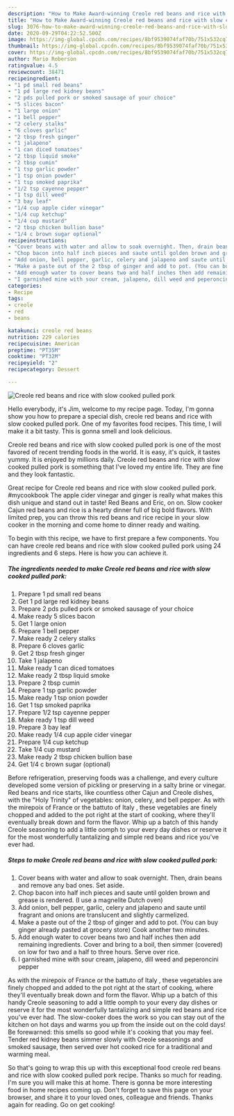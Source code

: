 ```yaml
---
description: "How to Make Award-winning Creole red beans and rice with slow cooked pulled pork"
title: "How to Make Award-winning Creole red beans and rice with slow cooked pulled pork"
slug: 3076-how-to-make-award-winning-creole-red-beans-and-rice-with-slow-cooked-pulled-pork
date: 2020-09-29T04:22:52.500Z
image: https://img-global.cpcdn.com/recipes/8bf9539074faf70b/751x532cq70/creole-red-beans-and-rice-with-slow-cooked-pulled-pork-recipe-main-photo.jpg
thumbnail: https://img-global.cpcdn.com/recipes/8bf9539074faf70b/751x532cq70/creole-red-beans-and-rice-with-slow-cooked-pulled-pork-recipe-main-photo.jpg
cover: https://img-global.cpcdn.com/recipes/8bf9539074faf70b/751x532cq70/creole-red-beans-and-rice-with-slow-cooked-pulled-pork-recipe-main-photo.jpg
author: Mario Roberson
ratingvalue: 4.5
reviewcount: 38471
recipeingredient:
- "1 pd small red beans"
- "1 pd large red kidney beans"
- "2 pds pulled pork or smoked sausage of your choice"
- "5 slices bacon"
- "1 large onion"
- "1 bell pepper"
- "2 celery stalks"
- "6 cloves garlic"
- "2 tbsp fresh ginger"
- "1 jalapeno"
- "1 can diced tomatoes"
- "2 tbsp liquid smoke"
- "2 tbsp cumin"
- "1 tsp garlic powder"
- "1 tsp onion powder"
- "1 tsp smoked paprika"
- "1/2 tsp cayenne pepper"
- "1 tsp dill weed"
- "3 bay leaf"
- "1/4 cup apple cider vinegar"
- "1/4 cup ketchup"
- "1/4 cup mustard"
- "2 tbsp chicken bullion base"
- "1/4 c brown sugar optional"
recipeinstructions:
- "Cover beans with water and allow to soak overnight. Then, drain beans and remove any bad ones. Set aside."
- "Chop bacon into half inch pieces and saute until golden brown and grease is rendered. (I use a magnelite Dutch oven)"
- "Add onion, bell pepper, garlic, celery and jalapeno and saute until fragrant and onions are translucent and slightly carmelized."
- "Make a paste out of the 2 tbsp of ginger and add to pot. (You can buy ginger already pasted at grocery store) Cook another two minutes."
- "Add enough water to cover beans two and half inches then add remaining ingredients. Cover and bring to a boil, then simmer (covered) on low for two and a half to three hours. Serve over rice."
- "I garnished mine with sour cream, jalapeno, dill weed and peperoncini pepper"
categories:
- Recipe
tags:
- creole
- red
- beans

katakunci: creole red beans 
nutrition: 229 calories
recipecuisine: American
preptime: "PT35M"
cooktime: "PT32M"
recipeyield: "2"
recipecategory: Dessert

---
```



![Creole red beans and rice with slow cooked pulled pork](https://img-global.cpcdn.com/recipes/8bf9539074faf70b/751x532cq70/creole-red-beans-and-rice-with-slow-cooked-pulled-pork-recipe-main-photo.jpg)

Hello everybody, it's Jim, welcome to my recipe page. Today, I'm gonna show you how to prepare a special dish, creole red beans and rice with slow cooked pulled pork. One of my favorites food recipes. This time, I will make it a bit tasty. This is gonna smell and look delicious.

Creole red beans and rice with slow cooked pulled pork is one of the most favored of recent trending foods in the world. It is easy, it's quick, it tastes yummy. It is enjoyed by millions daily. Creole red beans and rice with slow cooked pulled pork is something that I've loved my entire life. They are fine and they look fantastic.

Great recipe for Creole red beans and rice with slow cooked pulled pork. #mycookbook The apple cider vinegar and ginger is really what makes this dish unique and stand out in taste! Red Beans and Eric, on on. Slow cooker Cajun red beans and rice is a hearty dinner full of big bold flavors. With limited prep, you can throw this red beans and rice recipe in your slow cooker in the morning and come home to dinner ready and waiting.


To begin with this recipe, we have to first prepare a few components. You can have creole red beans and rice with slow cooked pulled pork using 24 ingredients and 6 steps. Here is how you can achieve it.

<!--inarticleads1-->

##### The ingredients needed to make Creole red beans and rice with slow cooked pulled pork:

1. Prepare 1 pd small red beans
1. Get 1 pd large red kidney beans
1. Prepare 2 pds pulled pork or smoked sausage of your choice
1. Make ready 5 slices bacon
1. Get 1 large onion
1. Prepare 1 bell pepper
1. Make ready 2 celery stalks
1. Prepare 6 cloves garlic
1. Get 2 tbsp fresh ginger
1. Take 1 jalapeno
1. Make ready 1 can diced tomatoes
1. Make ready 2 tbsp liquid smoke
1. Prepare 2 tbsp cumin
1. Prepare 1 tsp garlic powder
1. Make ready 1 tsp onion powder
1. Get 1 tsp smoked paprika
1. Prepare 1/2 tsp cayenne pepper
1. Make ready 1 tsp dill weed
1. Prepare 3 bay leaf
1. Make ready 1/4 cup apple cider vinegar
1. Prepare 1/4 cup ketchup
1. Take 1/4 cup mustard
1. Make ready 2 tbsp chicken bullion base
1. Get 1/4 c brown sugar (optional)


Before refrigeration, preserving foods was a challenge, and every culture developed some version of pickling or preserving in a salty brine or vinegar. Red beans and rice starts, like countless other Cajun and Creole dishes, with the &#34;Holy Trinity&#34; of vegetables: onion, celery, and bell pepper. As with the mirepoix of France or the battuto of Italy , these vegetables are finely chopped and added to the pot right at the start of cooking, where they&#39;ll eventually break down and form the flavor. Whip up a batch of this handy Creole seasoning to add a little oomph to your every day dishes or reserve it for the most wonderfully tantalizing and simple red beans and rice you&#39;ve ever had. 

<!--inarticleads2-->

##### Steps to make Creole red beans and rice with slow cooked pulled pork:

1. Cover beans with water and allow to soak overnight. Then, drain beans and remove any bad ones. Set aside.
1. Chop bacon into half inch pieces and saute until golden brown and grease is rendered. (I use a magnelite Dutch oven)
1. Add onion, bell pepper, garlic, celery and jalapeno and saute until fragrant and onions are translucent and slightly carmelized.
1. Make a paste out of the 2 tbsp of ginger and add to pot. (You can buy ginger already pasted at grocery store) Cook another two minutes.
1. Add enough water to cover beans two and half inches then add remaining ingredients. Cover and bring to a boil, then simmer (covered) on low for two and a half to three hours. Serve over rice.
1. I garnished mine with sour cream, jalapeno, dill weed and peperoncini pepper


As with the mirepoix of France or the battuto of Italy , these vegetables are finely chopped and added to the pot right at the start of cooking, where they&#39;ll eventually break down and form the flavor. Whip up a batch of this handy Creole seasoning to add a little oomph to your every day dishes or reserve it for the most wonderfully tantalizing and simple red beans and rice you&#39;ve ever had. The slow-cooker does the work so you can stay out of the kitchen on hot days and warms you up from the inside out on the cold days! Be forewarned: this smells so good while it&#39;s cooking that you may feel. Tender red kidney beans simmer slowly with Creole seasonings and smoked sausage, then served over hot cooked rice for a traditional and warming meal. 

So that's going to wrap this up with this exceptional food creole red beans and rice with slow cooked pulled pork recipe. Thanks so much for reading. I'm sure you will make this at home. There is gonna be more interesting food in home recipes coming up. Don't forget to save this page on your browser, and share it to your loved ones, colleague and friends. Thanks again for reading. Go on get cooking!
